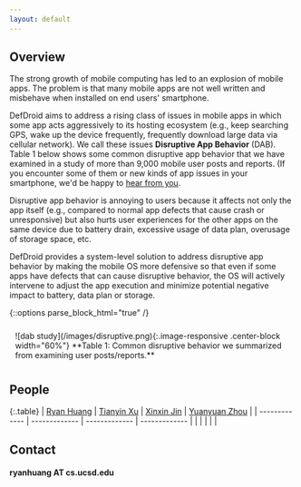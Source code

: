 ```yaml
---
layout: default
---
```

## Overview

  The strong growth of mobile computing has led to an explosion of mobile apps.
  The problem is that many mobile apps are not well written and misbehave
  when installed on end users' smartphone.

  DefDroid aims to address a rising class of issues in mobile apps in which some
  app acts aggressively to its hosting ecosystem (e.g., keep searching GPS,
  wake up the device frequently, frequently download large data via cellular
  network). We call these issues **Disruptive App Behavior** (DAB). 
  Table 1 below shows some common disruptive app behavior that we have examined
  in a study of more than 9,000 mobile user posts and reports. (If you encounter 
  some of them or new kinds of app issues in your smartphone, we'd be happy to 
  [hear from you](/feedback.html).

  Disruptive app behavior is annoying to users because it affects not
  only the app itself (e.g., compared to normal app defects that cause
  crash or unresponsive) but also hurts user experiences for the other 
  apps on the same device due to battery drain, excessive usage of data 
  plan, overusage of storage space, etc. 

  DefDroid provides a system-level solution to address disruptive app
  behavior by making the mobile OS more defensive so that even if some
  apps have defects that can cause disruptive behavior, the OS will
  actively intervene to adjust the app execution and minimize potential
  negative impact to battery, data plan or storage.

{::options parse_block_html="true" /}
<div class="text-center" style="padding:10px;">
  ![dab study](/images/disruptive.png){:.image-responsive .center-block width="60%"}
  **Table 1: Common disruptive behavior we summarized from examining user posts/reports.**
</div>

## People

{:.table}
| [Ryan Huang](http://cseweb.ucsd.edu/~peh003) | [Tianyin Xu](http://cseweb.ucsd.edu/~tixu) | [Xinxin Jin](http://cseweb.ucsd.edu/~x7jin) | [Yuanyuan Zhou](http://cseweb.ucsd.edu/~yyzhou) |
| ------------- | ------------- | ------------- | ------------- |
|               |               |               |               |

## Contact

#### ryanhuang AT cs.ucsd.edu
